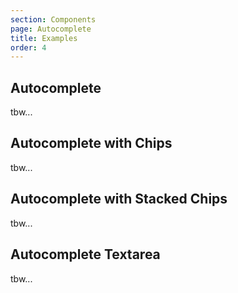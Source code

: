 ```yaml
---
section: Components
page: Autocomplete
title: Examples
order: 4
---
```


## Autocomplete

tbw...

<code-example example="autocomplete-usage"></code-example>

## Autocomplete with Chips

tbw...

<code-example example="autocomplete-with-chips"></code-example>

## Autocomplete with Stacked Chips

tbw...

<code-example example="autocomplete-stacked-chips"></code-example>

## Autocomplete Textarea

tbw...

<code-example example="autocomplete-textarea"></code-example>
